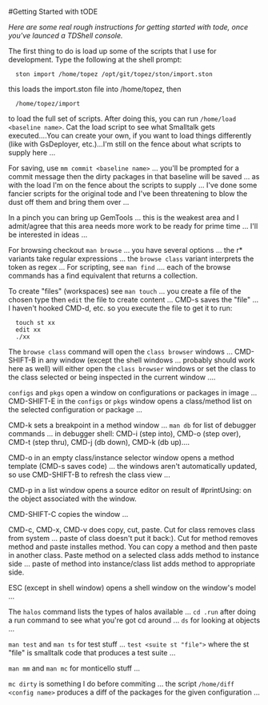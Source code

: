 #Getting Started with tODE

*Here are some real rough instructions for getting started with tode, once you've launced a TDShell console.*

The first thing to do is load up some of the scripts that I use for development. Type the following at the shell prompt:

```
  ston import /home/topez /opt/git/topez/ston/import.ston
```

this loads the import.ston file into /home/topez, then

```
  /home/topez/import
```

to load the full set of scripts. After doing this, you can run `/home/load <baseline name>`. Cat the load script to see what Smalltalk gets executed....You can create your own, if you want to load things differently (like with GsDeployer, etc.)...I'm still on the fence about what scripts to supply here ...

For saving, use `mm commit <baseline name>` ... you'll be prompted for a commit message then the dirty packages in that baseline will be saved ... as with the load I'm on the fence about the scripts to supply ... I've done some fancier scripts for the original tode and I've been threatening to blow the dust off them and bring them over ... 

In a pinch you can bring up GemTools ... this is the weakest area and I admit/agree that this area needs more work to be ready for prime time ... I'll be interested in ideas ...

For browsing checkout `man browse` ... you have several options ... the r* variants take regular expressions ... the `browse class` variant interprets the token as regex ... For scripting, see `man find` .... each of the browse commands has a find equivalent that returns a collection.

To create "files" (workspaces) see `man touch` ... you create a file of the chosen type then `edit` the file to create content ... CMD-s saves the "file" ... I haven't hooked CMD-d, etc. so you execute the file to get it to run:

```
  touch st xx
  edit xx
  ./xx
```

The `browse class` command will open the `class browser` windows ... CMD-SHIFT-B in any window (except the shell windows ... probably should work here as well) will either open the `class browser` windows or set the class to the class selected or being inspected in the current window ....

`configs` and `pkgs` open a window on configurations or packages in image ... CMD-SHIFT-E in the `configs` or `pkgs` window opens a class/method list on the selected configuration or package ...

CMD-k sets a breakpoint in a method window ... `man db` for list of debugger commands ... in debugger shell: CMD-i (step into), CMD-o (step over), CMD-t (step thru), CMD-j (db down), CMD-k (db up)....

CMD-o in an empty class/instance selector window opens a method template (CMD-s saves code) ... the windows aren't automatically updated, so use CMD-SHIFT-B to refresh the class view ...

CMD-p in a list window opens a source editor on result of #printUsing: on the object
associated with the window.

CMD-SHIFT-C copies the window ...

CMD-c, CMD-x, CMD-v does copy, cut, paste. Cut for class removes class from system ... paste of class doesn't put it back:). Cut for method removes method and paste installes method. You can copy a method and then paste in another class. Paste method on a selected class adds method to instance side ... paste of method into instance/class list adds method to appropriate side.

ESC (except in shell window) opens a shell window on the window's model ... 

The `halos` command lists the types of halos available ... `cd .run` after doing a run command to see what you're got cd around ... `ds` for looking at objects ...

`man test` and `man ts` for test stuff ... `test <suite st "file">` where the st "file" is smalltalk code that produces a test suite ...

`man mm` and `man mc` for monticello stuff ... 

`mc dirty` is something I do before commiting ... the script `/home/diff <config name>` produces a diff of the packages for the given configuration ...

